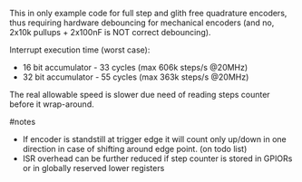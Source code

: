 This in only example code for full step and glith free quadrature encoders, thus requiring hardware debouncing for mechanical encoders (and no, 2x10k pullups + 2x100nF is NOT correct debouncing).

Interrupt execution time (worst case):
- 16 bit accumulator - 33 cycles (max 606k steps/s @20MHz)
- 32 bit accumulator - 55 cycles (max 363k steps/s @20MHz)

The real allowable speed is slower due need of reading steps counter before it wrap-around.

#notes
- If encoder is standstill at trigger edge it will count only up/down in one direction in case of shifting around edge point. (on todo list)
- ISR overhead can be further reduced if step counter is stored in GPIORs or in globally reserved lower registers